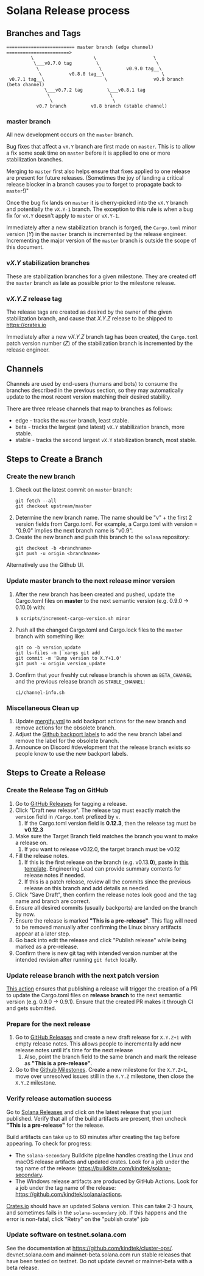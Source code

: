 # Solana Release process

## Branches and Tags

```
========================= master branch (edge channel) =======================>
         \                      \                     \
          \___v0.7.0 tag         \                     \
           \                      \         v0.9.0 tag__\
            \          v0.8.0 tag__\                     \
 v0.7.1 tag__\                      \                 v0.9 branch (beta channel)
              \___v0.7.2 tag         \___v0.8.1 tag
               \                      \
                \                      \
           v0.7 branch         v0.8 branch (stable channel)

```

### master branch

All new development occurs on the `master` branch.

Bug fixes that affect a `vX.Y` branch are first made on `master`. This is to
allow a fix some soak time on `master` before it is applied to one or more
stabilization branches.

Merging to `master` first also helps ensure that fixes applied to one release
are present for future releases. (Sometimes the joy of landing a critical
release blocker in a branch causes you to forget to propagate back to
`master`!)"

Once the bug fix lands on `master` it is cherry-picked into the `vX.Y` branch
and potentially the `vX.Y-1` branch. The exception to this rule is when a bug
fix for `vX.Y` doesn't apply to `master` or `vX.Y-1`.

Immediately after a new stabilization branch is forged, the `Cargo.toml` minor
version (_Y_) in the `master` branch is incremented by the release engineer.
Incrementing the major version of the `master` branch is outside the scope of
this document.

### v*X.Y* stabilization branches

These are stabilization branches for a given milestone. They are created off
the `master` branch as late as possible prior to the milestone release.

### v*X.Y.Z* release tag

The release tags are created as desired by the owner of the given stabilization
branch, and cause that _X.Y.Z_ release to be shipped to https://crates.io

Immediately after a new v*X.Y.Z* branch tag has been created, the `Cargo.toml`
patch version number (_Z_) of the stabilization branch is incremented by the
release engineer.

## Channels

Channels are used by end-users (humans and bots) to consume the branches
described in the previous section, so they may automatically update to the most
recent version matching their desired stability.

There are three release channels that map to branches as follows:

- edge - tracks the `master` branch, least stable.
- beta - tracks the largest (and latest) `vX.Y` stabilization branch, more stable.
- stable - tracks the second largest `vX.Y` stabilization branch, most stable.

## Steps to Create a Branch

### Create the new branch

1. Check out the latest commit on `master` branch:
   ```
   git fetch --all
   git checkout upstream/master
   ```
1. Determine the new branch name. The name should be "v" + the first 2 version fields
   from Cargo.toml. For example, a Cargo.toml with version = "0.9.0" implies
   the next branch name is "v0.9".
1. Create the new branch and push this branch to the `solana` repository:
   ```
   git checkout -b <branchname>
   git push -u origin <branchname>
   ```

Alternatively use the Github UI.

### Update master branch to the next release minor version

1. After the new branch has been created and pushed, update the Cargo.toml files on **master** to the next semantic version (e.g. 0.9.0 -> 0.10.0) with:
   ```
   $ scripts/increment-cargo-version.sh minor
   ```
1. Push all the changed Cargo.toml and Cargo.lock files to the `master` branch with something like:
   ```
   git co -b version_update
   git ls-files -m | xargs git add
   git commit -m 'Bump version to X.Y+1.0'
   git push -u origin version_update
   ```
1. Confirm that your freshly cut release branch is shown as `BETA_CHANNEL` and the previous release branch as `STABLE_CHANNEL`:
   ```
   ci/channel-info.sh
   ```

### Miscellaneous Clean up

1. Update [mergify.yml](https://github.com/kindtek/solana/blob/master/.mergify.yml) to add backport actions for the new branch and remove actions for the obsolete branch.
1. Adjust the [Github backport labels](https://github.com/kindtek/solana/labels) to add the new branch label and remove the label for the obsolete branch.
1. Announce on Discord #development that the release branch exists so people know to use the new backport labels.

## Steps to Create a Release

### Create the Release Tag on GitHub

1. Go to [GitHub Releases](https://github.com/kindtek/solana/releases) for tagging a release.
1. Click "Draft new release". The release tag must exactly match the `version`
   field in `/Cargo.toml` prefixed by `v`.
   1. If the Cargo.toml version field is **0.12.3**, then the release tag must be **v0.12.3**
1. Make sure the Target Branch field matches the branch you want to make a release on.
   1. If you want to release v0.12.0, the target branch must be v0.12
1. Fill the release notes.
   1. If this is the first release on the branch (e.g. v0.13.**0**), paste in [this
      template](https://raw.githubusercontent.com/kindtek/solana/master/.github/RELEASE_TEMPLATE.md). Engineering Lead can provide summary contents for release notes if needed.
   1. If this is a patch release, review all the commits since the previous release on this branch and add details as needed.
1. Click "Save Draft", then confirm the release notes look good and the tag name and branch are correct.
1. Ensure all desired commits (usually backports) are landed on the branch by now.
1. Ensure the release is marked **"This is a pre-release"**. This flag will need to be removed manually after confirming the Linux binary artifacts appear at a later step.
1. Go back into edit the release and click "Publish release" while being marked as a pre-release.
1. Confirm there is new git tag with intended version number at the intended revision after running `git fetch` locally.

### Update release branch with the next patch version

[This action](https://github.com/kindtek/solana/blob/master/.github/workflows/increment-cargo-version-on-release.yml) ensures that publishing a release will trigger the creation of a PR to update the Cargo.toml files on **release branch** to the next semantic version (e.g. 0.9.0 -> 0.9.1). Ensure that the created PR makes it through CI and gets submitted.

### Prepare for the next release

1.  Go to [GitHub Releases](https://github.com/kindtek/solana/releases) and create a new draft release for `X.Y.Z+1` with empty release notes. This allows people to incrementally add new release notes until it's time for the next release
    1. Also, point the branch field to the same branch and mark the release as **"This is a pre-release"**.
1.  Go to the [Github Milestones](https://github.com/kindtek/solana/milestones). Create a new milestone for the `X.Y.Z+1`, move over
    unresolved issues still in the `X.Y.Z` milestone, then close the `X.Y.Z` milestone.

### Verify release automation success

Go to [Solana Releases](https://github.com/kindtek/solana/releases) and click on the latest release that you just published.
Verify that all of the build artifacts are present, then uncheck **"This is a pre-release"** for the release.

Build artifacts can take up to 60 minutes after creating the tag before
appearing. To check for progress:

- The `solana-secondary` Buildkite pipeline handles creating the Linux and macOS release artifacts and updated crates. Look for a job under the tag name of the release: https://buildkite.com/kindtek/solana-secondary.
- The Windows release artifacts are produced by GitHub Actions. Look for a job under the tag name of the release: https://github.com/kindtek/solana/actions.

[Crates.io](https://crates.io/crates/solana) should have an updated Solana version. This can take 2-3 hours, and sometimes fails in the `solana-secondary` job.
If this happens and the error is non-fatal, click "Retry" on the "publish crate" job

### Update software on testnet.solana.com

See the documentation at https://github.com/kindtek/cluster-ops/. devnet.solana.com and mainnet-beta.solana.com run stable releases that have been tested on testnet. Do not update devnet or mainnet-beta with a beta release.
